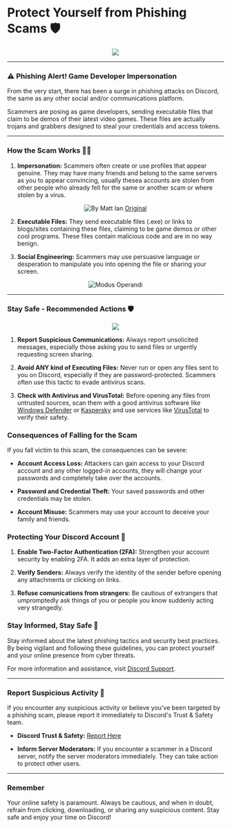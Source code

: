 # Protect Yourself from Phishing Scams 🛡️

<p align="center">
  <img src="https://assets-global.website-files.com/6257adef93867e50d84d30e2/636e0b5061df29d55a92d945_full_logo_blurple_RGB.svg"/>
</p>

---

### **⚠️ Phishing Alert! Game Developer Impersonation**

From the very start, there has been a surge in phishing attacks on Discord, the same as any other social and/or communications platform.

Scammers are posing as game developers, sending executable files that claim to be demos of their latest video games. These files are actually trojans and grabbers designed to steal your credentials and access tokens.

---

### **How the Scam Works** 🕵️‍♂️

1. **Impersonation:** Scammers often create or use profiles that appear genuine. They may have many friends and belong to the same servers as you to appear convincing, usually thesea accounts are stolen from other people who already fell for the same or another scam or where stolen by a virus.

<p align="center">
  <img src="https://github.com/Luxter77/BBBlog/assets/19197331/a7a98684-e67f-46fa-843c-11f4b458b06a" alt="By Matt Ian"/>
  <a href="https://www.threepanelsoul.com/comic/on-subterfuge">Original</a>
</p>

2. **Executable Files:** They send executable files (.exe) or links to blogs/sites containing these files, claiming to be game demos or other cool programs. These files contain malicious code and are in no way benign.

3. **Social Engineering:** Scammers may use persuasive language or desperation to manipulate you into opening the file or sharing your screen.

<p align="center">
  <img src="https://github.com/Luxter77/BBBlog/assets/19197331/1b76d458-d07b-4951-814a-66cd6c54aaaa" alt="Modus Operandi"/>
</p>

---

### **Stay Safe - Recommended Actions** 🛡️

<p align="center">
  <img src="https://github.com/Luxter77/BBBlog/assets/19197331/da2027e6-03ce-4be0-af4f-90ee0f3a1fd2"/>
</p>

1. **Report Suspicious Communications:** Always report unsolicited messages, especially those asking you to send files or urgently requesting screen sharing.

3. **Avoid ANY kind of Executing Files:** Never run or open any files sent to you on Discord, especially if they are password-protected. Scammers often use this tactic to evade antivirus scans.

4. **Check with Antivirus and VirusTotal:** Before opening any files from untrusted sources, scan them with a good antivirus software like [Windows Defender](https://www.microsoft.com/windows/comprehensive-security) or [Kaspersky](https://kaspersky.com/) and use services like [VirusTotal](https://www.virustotal.com/gui/home/upload) to verify their safety.

### **Consequences of Falling for the Scam** 

If you fall victim to this scam, the consequences can be severe:

- **Account Access Loss:** Attackers can gain access to your Discord account and any other logged-in accounts, they will change your passwords and completely take over the accounts.

- **Password and Credential Theft:** Your saved passwords and other credentials may be stolen.

- **Account Misuse:** Scammers may use your account to deceive your family and friends.

### **Protecting Your Discord Account** 🔐

1. **Enable Two-Factor Authentication (2FA):** Strengthen your account security by enabling 2FA. It adds an extra layer of protection.

2. **Verify Senders:** Always verify the identity of the sender before opening any attachments or clicking on links.

3. **Refuse comunications from strangers:** Be cautious of extrangers that umpromptedly ask things of you or people you know suddenly acting very strangedly.

### **Stay Informed, Stay Safe** 🧠

Stay informed about the latest phishing tactics and security best practices. By being vigilant and following these guidelines, you can protect yourself and your online presence from cyber threats.

For more information and assistance, visit [Discord Support](https://support.discord.com).

---

### **Report Suspicious Activity** 🚨

If you encounter any suspicious activity or believe you've been targeted by a phishing scam, please report it immediately to Discord's Trust & Safety team.

- **Discord Trust & Safety:** [Report Here](https://support.discord.com/hc/en-us/requests/new)

- **Inform Server Moderators:** If you encounter a scammer in a Discord server, notify the server moderators immediately. They can take action to protect other users.

---

### **Remember**

Your online safety is paramount. Always be cautious, and when in doubt, refrain from clicking, downloading, or sharing any suspicious content. Stay safe and enjoy your time on Discord!
